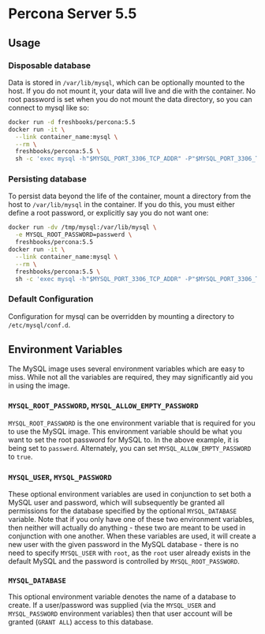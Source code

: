 # Percona Server 5.5

## Usage

### Disposable database

Data is stored in `/var/lib/mysql`, which can be optionally mounted to the host.
If you do not mount it, your data will live and die with the container.
No root password is set when you do not mount the data directory, so you can
connect to mysql like so:

```bash
docker run -d freshbooks/percona:5.5
docker run -it \
  --link container_name:mysql \
  --rm \
  freshbooks/percona:5.5 \
  sh -c 'exec mysql -h"$MYSQL_PORT_3306_TCP_ADDR" -P"$MYSQL_PORT_3306_TCP_PORT" -uroot'
```

### Persisting database

To persist data beyond the life of the container, mount a directory from the
host to `/var/lib/mysql` in the container. If you do this, you must either
define a root password, or explicitly say you do not want one:

```bash
docker run -dv /tmp/mysql:/var/lib/mysql \
  -e MYSQL_ROOT_PASSWORD=passwerd \
  freshbooks/percona:5.5
docker run -it \
  --link container_name:mysql \
  --rm \
  freshbooks/percona:5.5 \
  sh -c 'exec mysql -h"$MYSQL_PORT_3306_TCP_ADDR" -P"$MYSQL_PORT_3306_TCP_PORT" -uroot -p$MYSQL_ENV_MYSQL_ROOT_PASSWORD'
```

### Default Configuration

Configuration for mysql can be overridden by mounting a directory to
`/etc/mysql/conf.d`.

## Environment Variables

The MySQL image uses several environment variables which are easy to miss. While
not all the variables are required, they may significantly aid you in using the
image.

### `MYSQL_ROOT_PASSWORD`, `MYSQL_ALLOW_EMPTY_PASSWORD`

`MYSQL_ROOT_PASSWORD` is the one environment variable that is required for you to use the MySQL
image. This environment variable should be what you want to set the root
password for MySQL to. In the above example, it is being set to
`passwerd`. Alternately, you can set `MYSQL_ALLOW_EMPTY_PASSWORD` to `true`.

### `MYSQL_USER`, `MYSQL_PASSWORD`

These optional environment variables are used in conjunction to set both a MySQL
user and password, which will subsequently be granted all permissions for the
database specified by the optional `MYSQL_DATABASE` variable. Note that if you
only have one of these two environment variables, then neither will actually do
anything - these two are meant to be used in conjunction with one another. When
these variables are used, it will create a new user with the given password in
the MySQL database - there is no need to specify `MYSQL_USER` with `root`, as
the `root` user already exists in the default MySQL and the password is
controlled by `MYSQL_ROOT_PASSWORD`.

### `MYSQL_DATABASE`

This optional environment variable denotes the name of a database to create. If
a user/password was supplied (via the `MYSQL_USER` and `MYSQL_PASSWORD`
environment variables) then that user account will be granted (`GRANT ALL`)
access to this database.

